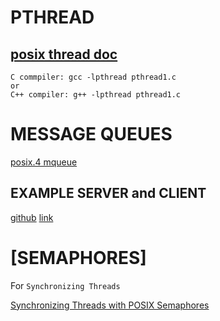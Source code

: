 # PTHREAD
## [posix thread doc](https://www.cs.cmu.edu/afs/cs/academic/class/15492-f07/www/pthreads.html)

```text
C commpiler: gcc -lpthread pthread1.c
or
C++ compiler: g++ -lpthread pthread1.c
```

# MESSAGE QUEUES

[posix.4 mqueue](https://users.pja.edu.pl/~jms/qnx/help/watcom/clibref/mq_overview.html)

## EXAMPLE SERVER and CLIENT

[github](https://github.com/smitha1672/note/tree/master/cSkillTraning/linux_mqueue)
[link](https://stackoverflow.com/questions/3056307/how-do-i-use-mqueue-in-a-c-program-on-a-linux-based-system)

# [SEMAPHORES]

For `Synchronizing Threads`

[Synchronizing Threads with POSIX Semaphores](http://www.csc.villanova.edu/~mdamian/threads/posixsem.html)<br/>


